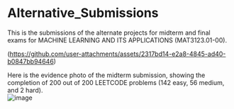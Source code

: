 # Alternative_Submissions
This is the submissions of the alternate projects for midterm and final exams for MACHINE LEARNING AND ITS APPLICATIONS (MAT3123.01-00).

(https://github.com/user-attachments/assets/2317bd14-e2a8-4845-ad40-b0847bb94646)

Here is the evidence photo of the midterm submission, showing the completion of 200 out of 200 LEETCODE problems (142 easy, 56 medium, and 2 hard).
<br>
![image](https://github.com/user-attachments/assets/d304b064-e627-4f20-9404-b2601f137d4d)
